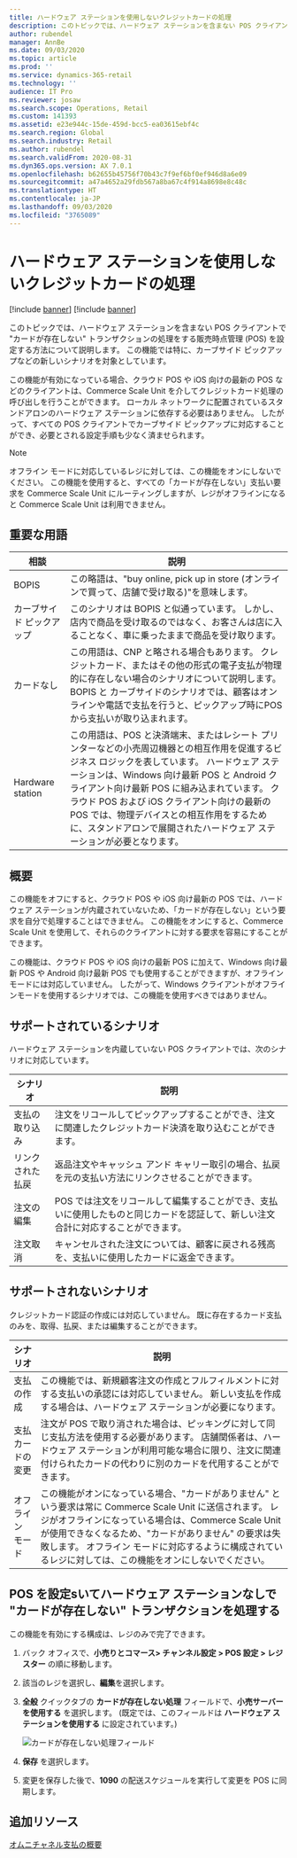 ```yaml
---
title: ハードウェア ステーションを使用しないクレジットカードの処理
description: このトピックでは、ハードウェア ステーションを含まない POS クライアントで "カードが存在しない" トランザクションの処理をする販売時点管理 (POS) を設定する方法について説明します。
author: rubendel
manager: AnnBe
ms.date: 09/03/2020
ms.topic: article
ms.prod: ''
ms.service: dynamics-365-retail
ms.technology: ''
audience: IT Pro
ms.reviewer: josaw
ms.search.scope: Operations, Retail
ms.custom: 141393
ms.assetid: e23e944c-15de-459d-bcc5-ea03615ebf4c
ms.search.region: Global
ms.search.industry: Retail
ms.author: rubendel
ms.search.validFrom: 2020-08-31
ms.dyn365.ops.version: AX 7.0.1
ms.openlocfilehash: b62655b45756f70b43c7f9ef6bf0ef946d8a6e09
ms.sourcegitcommit: a47a4652a29fdb567a8ba67c4f914a8698e8c48c
ms.translationtype: HT
ms.contentlocale: ja-JP
ms.lasthandoff: 09/03/2020
ms.locfileid: "3765089"
---
```

# <a name="process-credit-cards-without-a-hardware-station"></a>ハードウェア ステーションを使用しないクレジットカードの処理

[!include [banner](../includes/banner.md)]
[!include [banner](../includes/preview-banner.md)]

このトピックでは、ハードウェア ステーションを含まない POS クライアントで "カードが存在しない" トランザクションの処理をする販売時点管理 (POS) を設定する方法について説明します。 この機能では特に、カーブサイド ピックアップなどの新しいシナリオを対象としています。

この機能が有効になっている場合、クラウド POS や iOS 向けの最新の POS などのクライアントは、Commerce Scale Unit を介してクレジットカード処理の呼び出しを行うことができます。 ローカル ネットワークに配置されているスタンドアロンのハードウェア ステーションに依存する必要はありません。 したがって、すべての POS クライアントでカーブサイド ピックアップに対応することができ、必要とされる設定手順も少なく済ませられます。

> [!NOTE]
> オフライン モードに対応しているレジに対しては、この機能をオンにしないでください。 この機能を使用すると、すべての「カードが存在しない」支払い要求を Commerce Scale Unit にルーティングしますが、レジがオフラインになると Commerce Scale Unit は利用できません。

## <a name="key-terms"></a>重要な用語

| 相談 | 説明 |
|---|---|
| BOPIS | この略語は、"buy online, pick up in store (オンラインで買って、店舗で受け取る)"を意味します。 |
| カーブサイド ピックアップ | このシナリオは BOPIS と似通っています。 しかし、店内で商品を受け取るのではなく、お客さんは店に入ることなく、車に乗ったままで商品を受け取ります。 |
| カードなし | この用語は、CNP と略される場合もあります。 クレジットカード、またはその他の形式の電子支払が物理的に存在しない場合のシナリオについて説明します。 BOPIS と カーブサイドのシナリオでは、顧客はオンラインや電話で支払を行うと、ピックアップ時にPOSから支払いが取り込まれます。 |
| Hardware station | この用語は、POS と決済端末、またはレシート プリンターなどの小売周辺機器との相互作用を促進するビジネス ロジックを表しています。 ハードウェア ステーションは、Windows 向け最新 POS と Android クライアント向け最新 POS に組み込まれています。 クラウド POS および iOS クライアント向けの最新の POS では、物理デバイスとの相互作用をするために、スタンドアロンで展開されたハードウェア ステーションが必要となります。 |

## <a name="overview"></a>概要

この機能をオフにすると、クラウド POS や iOS 向け最新の POS では、ハードウェア ステーションが内蔵されていないため、「カードが存在しない」という要求を自分で処理することはできません。 この機能をオンにすると、Commerce Scale Unit を使用して、それらのクライアントに対する要求を容易にすることができます。

この機能は、クラウド POS や iOS 向けの最新 POS に加えて、Windows 向け最新 POS や Android 向け最新 POS でも使用することができますが、オフライン モードには対応していません。 したがって、Windows クライアントがオフラインモードを使用するシナリオでは、この機能を使用すべきではありません。

## <a name="supported-scenarios"></a>サポートされているシナリオ

ハードウェア ステーションを内蔵していない POS クライアントでは、次のシナリオに対応しています。

| シナリオ | 説明 |
|---|---|
| 支払の取り込み | 注文をリコールしてピックアップすることができ、注文に関連したクレジットカード決済を取り込むことができます。 |
| リンクされた払戻 | 返品注文やキャッシュ アンド キャリー取引の場合、払戻を元の支払い方法にリンクさせることができます。 |
| 注文の編集 | POS では注文をリコールして編集することができ、支払いに使用したものと同じカードを認証して、新しい注文合計に対応することができます。 |
| 注文取消 | キャンセルされた注文については、顧客に戻される残高を、支払いに使用したカードに返金できます。 |

## <a name="unsupported-scenarios"></a>サポートされないシナリオ

クレジットカード認証の作成には対応していません。 既に存在するカード支払のみを、取得、払戻、または編集することができます。

| シナリオ | 説明 |
|---|---|
| 支払の作成 | この機能では、新規顧客注文の作成とフルフィルメントに対する支払いの承認には対応していません。 新しい支払を作成する場合は、ハードウェア ステーションが必要になります。 |
| 支払カードの変更 | 注文が POS で取り消された場合は、ピッキングに対して同じ支払方法を使用する必要があります。 店舗関係者は、ハードウェア ステーションが利用可能な場合に限り、注文に関連付けられたカードの代わりに別のカードを代用することができます。 |
| オフライン モード | この機能がオンになっている場合、"カードがありません" という要求は常に Commerce Scale Unit に送信されます。 レジがオフラインになっている場合は、Commerce Scale Unit が使用できなくなるため、"カードがありません" の要求は失敗します。 オフライン モードに対応するように構成されているレジに対しては、この機能をオンにしないでください。 |

## <a name="set-up-the-pos-to-process-card-not-present-transactions-without-a-hardware-station"></a>POS を設定sいてハードウェア ステーションなしで "カードが存在しない" トランザクションを処理する

この機能を有効にする構成は、レジのみで完了できます。

1. バック オフィスで、**小売りとコマース\> チャンネル設定 \> POS 設定 \> レジスター** の順に移動します。
2. 該当のレジを選択し、**編集**を選択します。
3. **全般** クイックタブの **カードが存在しない処理** フィールドで、**小売サーバーを使用する** を選択します。 (既定では、このフィールドは **ハードウェア ステーションを使用する** に設定されています。)

    ![カードが存在しない処理フィールド](media/PAYMENTS/CNP-POS.png)

4. **保存** を選択します。
5. 変更を保存した後で、**1090** の配送スケジュールを実行して変更を POS に同期します。

## <a name="additional-resources"></a>追加リソース

[オムニチャネル支払の概要](https://docs.microsoft.com/dynamics365/commerce/omni-channel-payments)
